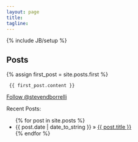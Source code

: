 ```yaml
---
layout: page
title: 
tagline: 
---
```

{% include JB/setup %}

## Posts
<div class="row"> 
  <div class="span8">
     {% assign first_post = site.posts.first %} 

     {{ first_post.content }}
  </div>

<div class="span4">  

   <a href="https://twitter.com/stevendborrelli" class="twitter-follow-button" data-show-count="false">Follow @stevendborrelli</a>
<script>!function(d,s,id){var js,fjs=d.getElementsByTagName(s)[0];if(!d.getElementById(id)){js=d.createElement(s);js.id=id;js.src="//platform.twitter.com/widgets.js";fjs.parentNode.insertBefore(js,fjs);}}(document,"script","twitter-wjs");</script>
</div>
<div class="span4">
          Recent Posts: 
	  <ul class="posts">
	  {% for post in site.posts %}
	    <li><span>{{ post.date | date_to_string }}</span> &raquo; <a href="{{ BASE_PATH }}{{ post.url }}">{{ post.title }}</a></li>
	  {% endfor %}
	</ul>
 </div>
</div>
